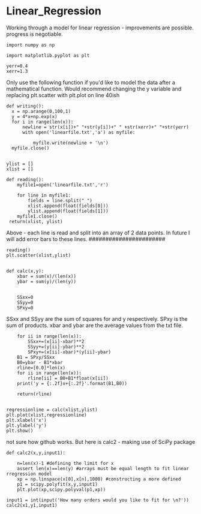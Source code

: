 # Linear_Regression
Working through a model for linear regression - improvements are possible. progress is negotiable.
  
    import numpy as np

    import matplotlib.pyplot as plt

    yerr=0.4
    xerr=1.3

Only use the following function if you'd like to model the data after a mathematical function. Would recommend changing the y variable and replacing plt.scatter with plt.plot on line 40ish

    def writing():
      x = np.arange(0,100,1)
      y = 4*x+np.exp(x)
      for i in range(len(x)):
          newline = str(x[i])+" "+str(y[i])+" " +str(xerr)+" "+str(yerr) 
          with open('linearfile.txt','a') as myfile:
        
              myfile.write(newline + '\n')
      myfile.close()


    ylist = []
    xlist = []

    def reading():
        myfile1=open('linearfile.txt','r')
    
        for line in myfile1:
            fields = line.split(" ")
            xlist.append(float(fields[0]))
            ylist.append(float(fields[1]))
        myfile1.close()
     return(xlist, ylist)
Above - each line is read and split into an array of 2 data points. In future I will add error bars to these lines.
#######################

    reading()
    plt.scatter(xlist,ylist)


    def calc(x,y):
        xbar = sum(x)/(len(x))
        ybar = sum(y)/(len(y))


        SSxx=0
        SSyy=0
        SPxy=0
SSxx and SSyy are the sum of squares for and y respectively. SPxy is the sum of products. xbar and ybar are the average values from the txt file.

        for ii in range(len(x)):
            SSxx+=(x[ii]-xbar)**2
            SSyy+=(y[ii]-ybar)**2
            SPxy+=(x[ii]-xbar)*(y[ii]-ybar)
        B1 = SPxy/SSxx
        B0=ybar - B1*xbar
        rline=[0.0]*len(x)
        for ii in range(len(x)):
            rline[ii] = B0+B1*float(x[ii])
        print('y = {:.2f}x+{:.2f}'.format(B1,B0))

        return(rline)


    regressionline = calc(xlist,ylist)
    plt.plot(xlist,regressionline)
    plt.xlabel('x')
    plt.ylabel('y')   
    plt.show()
    
not sure how github works. But here is calc2 - making use of SciPy package

    def calc2(x,y,input1):
    
        n=len(x)-1 #defining the limit for x 
        assert len(x)==len(y) #arrays must be equal length to fit linear rregression model
        xp = np.linspace(x[0],x[n],1000) #constructing a more defined 
        p1 = scipy.polyfit(x,y,input1)
        plt.plot(xp,scipy.polyval(p1,xp))
    
    input1 = int(input('How many orders would you like to fit for \n?'))
    calc2(x1,y1,input1)
